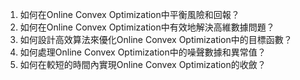 

1. 如何在Online Convex Optimization中平衡風險和回報？
2. 如何在Online Convex Optimization中有效地解決高維數據問題？
3. 如何設計高效算法來優化Online Convex Optimization中的目標函數？
4. 如何處理Online Convex Optimization中的噪聲數據和異常值？
5. 如何在較短的時間內實現Online Convex Optimization的收斂？